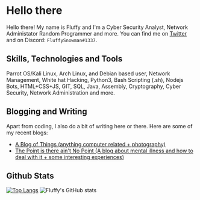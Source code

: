 # Hello there

Hello there! My name is Fluffy and I'm a Cyber Security Analyst, Network Administator Random Programmer and more. You can find me on <a href="https://twitter.com/FluffySnowmanYT" target="_blank">Twitter</a> and on Discord: `FluffySnowman#1337`.

## Skills, Technologies and Tools

Parrot OS/Kali Linux, Arch Linux, and Debian based user, Network Management, White hat Hacking, Python3, Bash Scripting (.sh), Nodejs Bots, HTML+CSS+JS, GIT, SQL, Java, Assembly, Cryptography, Cyber Security, Network Administration and more.

## Blogging and Writing

Apart from coding, I also do a bit of writing here or there. Here are some of my recent blogs: 

- [A Blog of Things (anything computer related + photography)](https://fluffysnowman.github.io)
- [The Point is there ain't No Point (A blog about mental illness and how to deal with it + some interesting experiences)](https://thatoneschizo.blogspot.com)

## Github Stats

[![Top Langs](https://github-readme-stats.vercel.app/api/top-langs/?username=FluffySnowman)](https://github.com/anuraghazra/github-readme-stats) ![Fluffy's GitHub stats](https://github-readme-stats.vercel.app/api?username=FLuffySnowman&show_icons=true&theme=radical)
